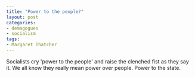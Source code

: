 ```yaml
---
title: "Power to the people?"
layout: post
categories:
- demagogues
- socialism
tags:
- Margaret Thatcher
---
```


Socialists cry 'power to the people' and raise the clenched fist as they say it. We all know they really mean power over people. Power to the state.